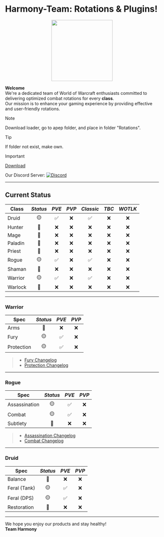 # Harmony-Team: Rotations & Plugins!

<p align="center"> 
  <img width="200" height="200" src="https://i.imgur.com/DU1OZbt.png">
</p>

**Welcome**<br>
We're a dedicated team of World of Warcraft enthusiasts committed to delivering optimized combat rotations for every **class**.<br>
Our mission is to enhance your gaming experience by providing effective and user-friendly rotations.<br>

> [!NOTE]
>
> Download loader, go to apep folder, and place in folder "Rotations".

> [!TIP]
> If folder not exist, make own.

> [!IMPORTANT] 
> [Download](https://github.com/FriendsWithCode/Loader_Zone/releases/download/Latest/Loader.lua)
>
> Our Discord Server: [![Discord](https://img.shields.io/badge/Discord-%237289DA.svg?logo=discord&logoColor=white)](https://discord.gg/jgGqAuQjrZ)
>

---

## Current Status
| **Class**   | *Status*   | *PVE*  | *PVP*  | *Classic* | *TBC* | *WOTLK* |
|-------------|:----------:|:------:|:------:|:---------:|:-----:|:-------:|
| Druid       |     🟡      |   ✅   |   ❌   |     ✅    |   ❌   |    ❌    |
| Hunter      |     🔴      |   ❌   |   ❌   |     ❌    |   ❌   |    ❌    |
| Mage        |     🔴      |   ❌   |   ❌   |     ❌    |   ❌   |    ❌    |
| Paladin     |     🔴      |   ❌   |   ❌   |     ❌    |   ❌   |    ❌    |
| Priest      |     🔴      |   ❌   |   ❌   |     ❌    |   ❌   |    ❌    |
| Rogue       |     🟡      |   ✅   |   ❌   |     ✅    |   ❌   |    ❌    |
| Shaman      |     🔴      |   ❌   |   ❌   |     ❌    |   ❌   |    ❌    |
| Warrior     |     🟡      |   ✅   |   ❌   |     ✅    |   ❌   |    ❌    |
| Warlock     |     🔴      |   ❌   |   ❌   |     ❌    |   ❌   |    ❌    |

---

### Warrior
| **Spec** | *Status*   | *PVE*  | *PVP*  |
|---------------------|:----------:|:------:|:------:|
| Arms                |     🔴      |   ❌    |   ❌    |  
| Fury                |     🟡      |   ✅    |   ❌    |
| Protection          |     🟡      |   ✅    |   ❌    |
>- [Fury Changelog](https://github.com/FriendsWithCode/Loader_Zone/blob/main/Changelog_Fury.md)
>- [Protection Changelog](https://github.com/FriendsWithCode/Loader_Zone/blob/main/Changelog_Prot.md)

---

### Rogue
| **Spec** | *Status*   | *PVE*  | *PVP*  |
|---------------------|:----------:|:------:|:------:|
| Assassination       |     🟡      |   ✅    |   ❌    |  
| Combat              |     🟡      |   ✅    |   ❌    |
| Subtlety            |     🔴      |   ❌    |   ❌    |
>- [Assassination Changelog](https://github.com/FriendsWithCode/Loader_Zone/blob/main/Changelog_Assassination.md)
>- [Combat Changelog](https://github.com/FriendsWithCode/Loader_Zone/blob/main/Changelog_Combat.md)

---

### Druid
| **Spec** | *Status*   | *PVE*  | *PVP*  |
|---------------------|:----------:|:------:|:------:|
| Balance             |     🔴      |   ❌    |   ❌    |  
| Feral (Tank)        |     🟡      |   ✅    |   ❌    |
| Feral (DPS)         |     🟡      |   ✅    |   ❌    |
| Restoration         |     🔴      |   ❌    |   ❌    |

---

We hope you enjoy our products and stay healthy!<br>
**Team Harmony**
